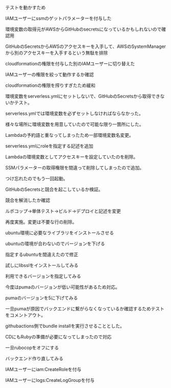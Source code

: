 テストを動かすため

IAMユーザーにssmのゲットパラメーターを付与した

環境変数の取得元がAWSからGitHubのsecretsになっているかもしれないので確認用

GitHubのSecretsからAWSのアクセスキーを入手して、AWSのSystemManagerから別のアクセスキーを入手するという無駄を排除

cloudformationの権限を付与した別のIAMユーザーに切り替えた

IAMユーザーの権限を絞って動作するか確認

cloudformationの権限を搾りすぎたため緩和

環境変数をserverless.ymlにセットしないで、GitHubのSecretsから取得できないかテスト。

serverless.ymlでは環境変数を必ずセットしなければならなかった。

様々な場所に環境変数を用意していたので可能な限り一箇所にした。

Lambdaの予約語と重なってしまったため一部環境変数名変更。

serverless.ymlにroleを指定する記述を追加

Lambdaの環境変数としてアクセスキーを設定していたのを削除。

SSMパラメーターの取得権限を間違って削除してしまったので追加。

つけ忘れたのでもう一回起動。

GitHubのSecretsと競合を起こしているか検証。

競合を解消したか確認

ルボコップ→単体テスト→ビルド→デプロイと記述を変更

再度実施。変更は不要な行の削除。

ubuntu環境に必要なライブラリをインストールさせる

ubuntuの環境が合わないのでバージョンを下げる

指定するubuntuを間違えたので修正

試しにlibsslをインストールしてみる

利用できるバージョンを指定してみる

今度はpumaのバージョンが低い可能性があるため対応。

pumaのバージョンを5に下げてみる

一旦pumaが原因でバックエンドに繋がらなくなっているか確認するためテストをコメントアウト。

githubactions側でbundle installを実行させることとした。

CDにもRubyの準備が必要になってしまったので対応

一旦rubocopをオフにする

バックエンド作り直してみる

IAMユーザーにiam:CreateRoleを付与

IAMユーザーにlogs:CreateLogGroupを付与
